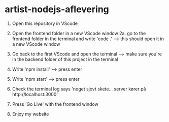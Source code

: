 # artist-nodejs-aflevering

1. Open this repository in VScode

2. Open the frontend folder in a new VScode window
   2a. go to the frontend folder in the terminal and write 'code .' --> this should open it in a new VScode window

3. Go back to the first VScode and open the terminal --> make sure you're in the backend folder of this project in the terminal
4. Write 'npm install' --> press enter

5. Write 'npm start' --> press enter

6. Check the terminal log says 'noget sjovt skete... server kører på http://localhost:3000'

7. Press 'Go Live' with the frontend window

8. Enjoy my website
